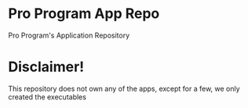 # Pro Program App Repo
Pro Program's Application Repository
# Disclaimer!
This repository does not own any of the apps, except for a few, we only created the executables
